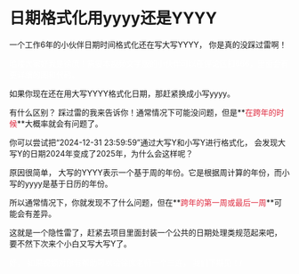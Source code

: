 # 日期格式化用yyyy还是YYYY

一个工作6年的小伙伴日期时间格式化还在写大写YYYY，  你是真的没踩过雷啊！

<font style="color:#FFFFFF;">哈喽大家好我是徐庶！需要本视频文字版的小伙伴可以在评论区扣666，里面会有更详细的图和代码。</font>

如果你现在还在用大写YYYY格式化日期，那赶紧换成小写yyyy。

有什么区别？  踩过雷的我来告诉你！通常情况下可能没问题，但是**<font style="color:#DF2A3F;">在跨年的时候</font>**大概率就会有问题了。

你可以尝试把“2024-12-31 23:59:59”通过大写Y和小写Y进行格式化， 会发现大写Y的日期2024年变成了2025年，为什么会这样呢？



原因很简单， 大写的YYYY表示一个基于周的年份。它是根据周计算的年份，而小写的yyyy是基于日历的年份。

所以通常情况下，你就发现不了什么问题，但在**<font style="color:#DF2A3F;">跨年的第一周或最后一周</font>**可能会有差异。



这就是一个隐性雷了，赶紧去项目里面封装一个公共的日期处理类规范起来吧， 要不然下次来个小白又写大写Y了。

<font style="color:#FFFFFF;">好， 如果视频对你有帮助可以给徐庶老师一个三连， 我们下期见！/</font>

